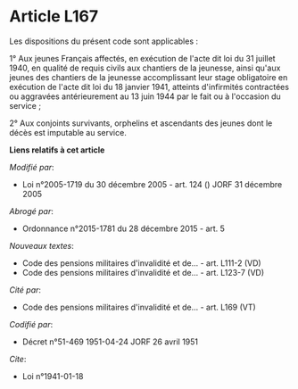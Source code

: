 # Article L167

Les dispositions du présent code sont applicables :

1° Aux jeunes Français affectés, en exécution de l'acte dit loi du 31 juillet 1940, en qualité de requis civils aux chantiers
de la jeunesse, ainsi qu'aux jeunes des chantiers de la jeunesse accomplissant leur stage obligatoire en exécution de l'acte
dit loi du 18 janvier 1941, atteints d'infirmités contractées ou aggravées antérieurement au 13 juin 1944 par le fait ou à
l'occasion du service ;

2° Aux conjoints survivants, orphelins et ascendants des jeunes dont le décès est imputable au service.

**Liens relatifs à cet article**

_Modifié par_:

  - Loi n°2005-1719 du 30 décembre 2005 - art. 124 () JORF 31 décembre 2005

_Abrogé par_:

  - Ordonnance n°2015-1781 du 28 décembre 2015 - art. 5

_Nouveaux textes_:

  - Code des pensions militaires d'invalidité et de... - art. L111-2 (VD)
  - Code des pensions militaires d'invalidité et de... - art. L123-7 (VD)

_Cité par_:

  - Code des pensions militaires d'invalidité et de... - art. L169 (VT)

_Codifié par_:

  - Décret n°51-469 1951-04-24 JORF 26 avril 1951

_Cite_:

  - Loi n°1941-01-18
